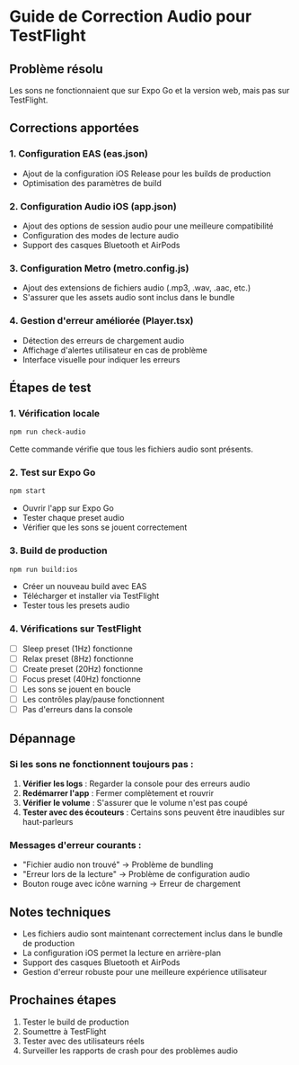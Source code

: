 # Guide de Correction Audio pour TestFlight

## Problème résolu

Les sons ne fonctionnaient que sur Expo Go et la version web, mais pas sur TestFlight.

## Corrections apportées

### 1. Configuration EAS (eas.json)

- Ajout de la configuration iOS Release pour les builds de production
- Optimisation des paramètres de build

### 2. Configuration Audio iOS (app.json)

- Ajout des options de session audio pour une meilleure compatibilité
- Configuration des modes de lecture audio
- Support des casques Bluetooth et AirPods

### 3. Configuration Metro (metro.config.js)

- Ajout des extensions de fichiers audio (.mp3, .wav, .aac, etc.)
- S'assurer que les assets audio sont inclus dans le bundle

### 4. Gestion d'erreur améliorée (Player.tsx)

- Détection des erreurs de chargement audio
- Affichage d'alertes utilisateur en cas de problème
- Interface visuelle pour indiquer les erreurs

## Étapes de test

### 1. Vérification locale

```bash
npm run check-audio
```

Cette commande vérifie que tous les fichiers audio sont présents.

### 2. Test sur Expo Go

```bash
npm start
```

- Ouvrir l'app sur Expo Go
- Tester chaque preset audio
- Vérifier que les sons se jouent correctement

### 3. Build de production

```bash
npm run build:ios
```

- Créer un nouveau build avec EAS
- Télécharger et installer via TestFlight
- Tester tous les presets audio

### 4. Vérifications sur TestFlight

- [ ] Sleep preset (1Hz) fonctionne
- [ ] Relax preset (8Hz) fonctionne
- [ ] Create preset (20Hz) fonctionne
- [ ] Focus preset (40Hz) fonctionne
- [ ] Les sons se jouent en boucle
- [ ] Les contrôles play/pause fonctionnent
- [ ] Pas d'erreurs dans la console

## Dépannage

### Si les sons ne fonctionnent toujours pas :

1. **Vérifier les logs** : Regarder la console pour des erreurs audio
2. **Redémarrer l'app** : Fermer complètement et rouvrir
3. **Vérifier le volume** : S'assurer que le volume n'est pas coupé
4. **Tester avec des écouteurs** : Certains sons peuvent être inaudibles sur haut-parleurs

### Messages d'erreur courants :

- "Fichier audio non trouvé" → Problème de bundling
- "Erreur lors de la lecture" → Problème de configuration audio
- Bouton rouge avec icône warning → Erreur de chargement

## Notes techniques

- Les fichiers audio sont maintenant correctement inclus dans le bundle de production
- La configuration iOS permet la lecture en arrière-plan
- Support des casques Bluetooth et AirPods
- Gestion d'erreur robuste pour une meilleure expérience utilisateur

## Prochaines étapes

1. Tester le build de production
2. Soumettre à TestFlight
3. Tester avec des utilisateurs réels
4. Surveiller les rapports de crash pour des problèmes audio
